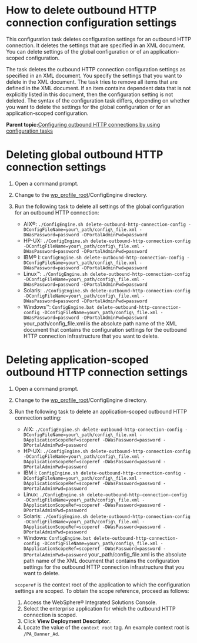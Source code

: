 # How to delete outbound HTTP connection configuration settings 

This configuration task deletes configuration settings for an outbound HTTP connection. It deletes the settings that are specified in an XML document. You can delete settings of the global configuration or of an application-scoped configuration.

The task deletes the outbound HTTP connection configuration settings as specified in an XML document. You specify the settings that you want to delete in the XML document. The task tries to remove all items that are defined in the XML document. If an item contains dependent data that is not explicitly listed in this document, then the configuration setting is not deleted. The syntax of the configuration task differs, depending on whether you want to delete the settings for the global configuration or for an application-scoped configuration.

**Parent topic:**[Configuring outbound HTTP connections by using configuration tasks ](../dev-portlet/outbhttp_cfg_tasks.md)

# Deleting global outbound HTTP connection settings

1.  Open a command prompt.

2.  Change to the [wp\_profile\_root](../reference/wpsdirstr.md#wp_profile_root)/ConfigEngine directory.

3.  Run the following task to delete all settings of the global configuration for an outbound HTTP connection:

    -   AIX®: `./ConfigEngine.sh delete-outbound-http-connection-config -DConfigFileName=your\_path/config\_file.xml -DWasPassword=password -DPortalAdminPwd=password`
    -   HP-UX: `./ConfigEngine.sh delete-outbound-http-connection-config -DConfigFileName=your\_path/config\_file.xml -DWasPassword=password -DPortalAdminPwd=password`
    -   IBM® i: `ConfigEngine.sh delete-outbound-http-connection-config -DConfigFileName=your\_path/config\_file.xml -DWasPassword=password -DPortalAdminPwd=password`
    -   Linux™: `./ConfigEngine.sh delete-outbound-http-connection-config -DConfigFileName=your\_path/config\_file.xml -DWasPassword=password -DPortalAdminPwd=password`
    -   Solaris: `./ConfigEngine.sh delete-outbound-http-connection-config -DConfigFileName=your\_path/config\_file.xml -DWasPassword=password -DPortalAdminPwd=password`
    -   Windows™: `ConfigEngine.bat delete-outbound-http-connection-config -DConfigFileName=your\_path/config\_file.xml -DWasPassword=password -DPortalAdminPwd=password`
    your\_path/config\_file.xml is the absolute path name of the XML document that contains the configuration settings for the outbound HTTP connection infrastructure that you want to delete.


# Deleting application-scoped outbound HTTP connection settings

1.  Open a command prompt.

2.  Change to the [wp\_profile\_root](../reference/wpsdirstr.md#wp_profile_root)/ConfigEngine directory.

3.  Run the following task to delete an application-scoped outbound HTTP connection setting:

    -   AIX: `./ConfigEngine.sh delete-outbound-http-connection-config -DConfigFileName=your\_path/config\_file.xml -DApplicationScopeRef=scoperef -DWasPassword=password -DPortalAdminPwd=password`
    -   HP-UX: `./ConfigEngine.sh delete-outbound-http-connection-config -DConfigFileName=your\_path/config\_file.xml -DApplicationScopeRef=scoperef -DWasPassword=password -DPortalAdminPwd=password`
    -   IBM i: `ConfigEngine.sh delete-outbound-http-connection-config -DConfigFileName=your\_path/config\_file.xml -DApplicationScopeRef=scoperef -DWasPassword=password -DPortalAdminPwd=password`
    -   Linux: `./ConfigEngine.sh delete-outbound-http-connection-config -DConfigFileName=your\_path/config\_file.xml -DApplicationScopeRef=scoperef -DWasPassword=password -DPortalAdminPwd=password`
    -   Solaris: `./ConfigEngine.sh delete-outbound-http-connection-config -DConfigFileName=your\_path/config\_file.xml -DApplicationScopeRef=scoperef -DWasPassword=password -DPortalAdminPwd=password`
    -   Windows: `ConfigEngine.bat delete-outbound-http-connection-config -DConfigFileName=your\_path/config\_file.xml -DApplicationScopeRef=scoperef -DWasPassword=password -DPortalAdminPwd=password`
    your\_path/config\_file.xml is the absolute path name of the XML document that contains the configuration settings for the outbound HTTP connection infrastructure that you want to delete.

    `scoperef` is the context root of the application to which the configuration settings are scoped. To obtain the scope reference, proceed as follows:

    1.  Access the WebSphere® Integrated Solutions Console.
    2.  Select the enterprise application for which the outbound HTTP connection is scoped.
    3.  Click **View Deployment Descriptor**.
    4.  Locate the value of the `context root` tag.
    An example context root is `/PA_Banner_Ad`.


